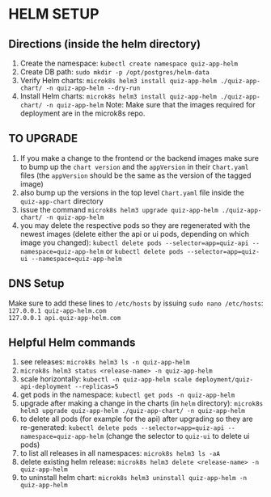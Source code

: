 # HELM SETUP

## Directions (inside the helm directory)
1. Create the namespace: `kubectl create namespace quiz-app-helm`
2. Create DB path: `sudo mkdir -p /opt/postgres/helm-data`
3. Verify Helm charts: `microk8s helm3 install quiz-app-helm ./quiz-app-chart/ -n quiz-app-helm --dry-run`
4. Install Helm charts: `microk8s helm3 install quiz-app-helm ./quiz-app-chart/ -n quiz-app-helm`
Note: Make sure that the images required for deployment are in the microk8s repo.  

## TO UPGRADE
1) If you make a change to the frontend or the backend images make sure to bump up the `chart version` and the `appVersion` in their `Chart.yaml` files (the `appVersion` should be the same as the version of the tagged image)
2) also bump up the versions in the top level `Chart.yaml` file inside the `quiz-app-chart` directory
3) issue the command `microk8s helm3 upgrade quiz-app-helm ./quiz-app-chart/ -n quiz-app-helm`
4) you may delete the respective pods so they are regenerated with the newest images (delete either the api or ui pods, depending on which image you changed): `kubectl delete pods --selector=app=quiz-api --namespace=quiz-app-helm` or `kubectl delete pods --selector=app=quiz-ui --namespace=quiz-app-helm`

## DNS Setup
Make sure to add these lines to `/etc/hosts` by issuing `sudo nano /etc/hosts`:  
`127.0.0.1 quiz-app-helm.com`  
`127.0.0.1 api.quiz-app-helm.com`  

## Helpful Helm commands
1) see releases: `microk8s helm3 ls -n quiz-app-helm`
2) `microk8s helm3 status <release-name> -n quiz-app-helm `
3) scale horizontally: `kubectl -n quiz-app-helm scale deployment/quiz-api-deployment --replicas=5`
4) get pods in the namespace: `kubectl get pods -n quiz-app-helm`
5) upgrade after making a change in the charts (in `helm` directory): `microk8s helm3 upgrade quiz-app-helm ./quiz-app-chart/ -n quiz-app-helm`
6) to delete all pods (for example for the api) after upgrading so they are re-generated: `kubectl delete pods --selector=app=quiz-api --namespace=quiz-app-helm` (change the selector to `quiz-ui` to delete ui pods)
7) to list all releases in all namespaces: `microk8s helm3 ls -aA`
8) delete existing helm release: `microk8s helm3 delete <release-name> -n quiz-app-helm`
9) to uninstall helm chart: `microk8s helm3 uninstall quiz-app-helm -n quiz-app-helm`